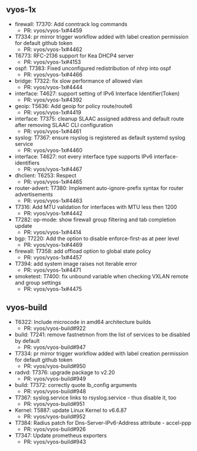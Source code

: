 ## vyos-1x
- firewall: T7370: Add conntrack log commands
   - PR: vyos/vyos-1x#4459
- T7334: pr mirror trigger workflow added with label creation permission for default github token
   - PR: vyos/vyos-1x#4462
- T6773: RFC-2136 support for Kea DHCP4 server
   - PR: vyos/vyos-1x#4153
- ospf: T7383: Fixed unconfigured redistribution of nhrp into ospf
   - PR: vyos/vyos-1x#4466
- bridge: T7322:  fix slow performance of allowed vlan
   - PR: vyos/vyos-1x#4444
- interface: T4627: support setting of IPv6 Interface Identifier(Token)
   - PR: vyos/vyos-1x#4392
- geoip: T5636: Add geoip for policy route/route6
   - PR: vyos/vyos-1x#4419
- interface: T7375: cleanup SLAAC assigned address and default route after removing SLAAC CLI configuration
   - PR: vyos/vyos-1x#4461
- syslog: T7367: ensure rsyslog is registered as default systemd syslog service
   - PR: vyos/vyos-1x#4460
- interface: T4627: not every interface type supports IPv6 interface-identifiers
   - PR: vyos/vyos-1x#4467
- dhclient: T6253: Respect 
   - PR: vyos/vyos-1x#4465
- router-advert: T7380: Implement auto-ignore-prefix syntax for router advertisements
   - PR: vyos/vyos-1x#4463
- T7316: Add MTU validation for interfaces with MTU less then 1200
   - PR: vyos/vyos-1x#4442
- T7282: op-mode: show firewall group filtering and tab completion update
   - PR: vyos/vyos-1x#4414
- bgp: T7220: Add the option to disable enforce-first-as at peer level
   - PR: vyos/vyos-1x#4469
- firewall: T7358: add offload option to global state policy
   - PR: vyos/vyos-1x#4457
- T7394: add system image raises not iterable error
   - PR: vyos/vyos-1x#4471
- smoketest: T7400: fix unbound variable when checking VXLAN remote and group settings
   - PR: vyos/vyos-1x#4475


## vyos-build
- T6322: Include microcode in amd64 architecture builds
   - PR: vyos/vyos-build#922
- build: T7241: remove fastnetmon from the list of services to be disabled by default
   - PR: vyos/vyos-build#947
- T7334: pr mirror trigger workflow added with label creation permission for default github token
   - PR: vyos/vyos-build#950
- radvd: T7376: upgrade package to v2.20
   - PR: vyos/vyos-build#949
- build: T7372: correctly quote lb_config arguments
   - PR: vyos/vyos-build#948
- T7367: syslog.service links to rsyslog.service - thus disable it, too
   - PR: vyos/vyos-build#951
- Kernel: T5887: update Linux Kernel to v6.6.87
   - PR: vyos/vyos-build#952
- T7384: Radius patch for Dns-Server-IPv6-Address attribute - accel-ppp
   - PR: vyos/vyos-build#926
- T7347: Update prometheus exporters
   - PR: vyos/vyos-build#943


